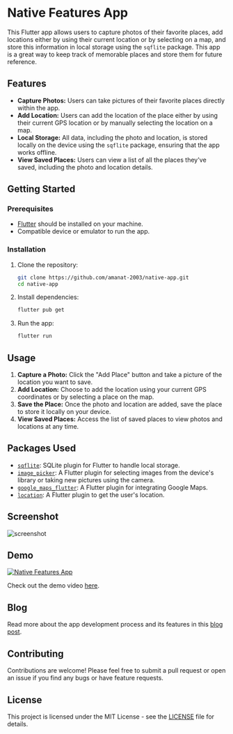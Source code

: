 # Native Features App

This Flutter app allows users to capture photos of their favorite places, add locations either by using their current location or by selecting on a map, and store this information in local storage using the `sqflite` package. This app is a great way to keep track of memorable places and store them for future reference.

## Features

- **Capture Photos:** Users can take pictures of their favorite places directly within the app.
- **Add Location:** Users can add the location of the place either by using their current GPS location or by manually selecting the location on a map.
- **Local Storage:** All data, including the photo and location, is stored locally on the device using the `sqflite` package, ensuring that the app works offline.
- **View Saved Places:** Users can view a list of all the places they've saved, including the photo and location details.

## Getting Started

### Prerequisites

- [Flutter](https://flutter.dev/docs/get-started/install) should be installed on your machine.
- Compatible device or emulator to run the app.

### Installation

1. Clone the repository:
   ```bash
   git clone https://github.com/amanat-2003/native-app.git
   cd native-app
   ```

2. Install dependencies:
   ```bash
   flutter pub get
   ```

3. Run the app:
   ```bash
   flutter run
   ```

## Usage

1. **Capture a Photo:** Click the "Add Place" button and take a picture of the location you want to save.
2. **Add Location:** Choose to add the location using your current GPS coordinates or by selecting a place on the map.
3. **Save the Place:** Once the photo and location are added, save the place to store it locally on your device.
4. **View Saved Places:** Access the list of saved places to view photos and locations at any time.

## Packages Used

- [`sqflite`](https://pub.dev/packages/sqflite): SQLite plugin for Flutter to handle local storage.
- [`image_picker`](https://pub.dev/packages/image_picker): A Flutter plugin for selecting images from the device's library or taking new pictures using the camera.
- [`google_maps_flutter`](https://pub.dev/packages/google_maps_flutter): A Flutter plugin for integrating Google Maps.
- [`location`](https://pub.dev/packages/location): A Flutter plugin to get the user's location.

## Screenshot

![screenshot](https://github.com/user-attachments/assets/55165444-a2d5-4e78-845d-4cffceee4632)

## Demo

[![Native Features App](https://img.youtube.com/vi/rsN9XGSiaEM/0.jpg)](https://youtu.be/rsN9XGSiaEM "Native Features App")

Check out the demo video [here](https://youtu.be/rsN9XGSiaEM).

## Blog

Read more about the app development process and its features in this [blog post](https://amanatsingh.tech/native-features-app).

## Contributing

Contributions are welcome! Please feel free to submit a pull request or open an issue if you find any bugs or have feature requests.

## License

This project is licensed under the MIT License - see the [LICENSE](LICENSE) file for details.
